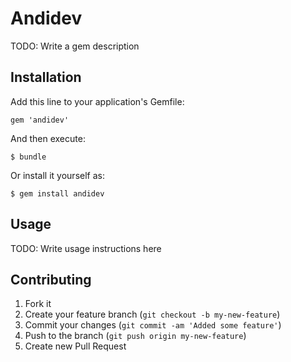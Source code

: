 # Andidev

TODO: Write a gem description

## Installation

Add this line to your application's Gemfile:

    gem 'andidev'

And then execute:

    $ bundle

Or install it yourself as:

    $ gem install andidev

## Usage

TODO: Write usage instructions here

## Contributing

1. Fork it
2. Create your feature branch (`git checkout -b my-new-feature`)
3. Commit your changes (`git commit -am 'Added some feature'`)
4. Push to the branch (`git push origin my-new-feature`)
5. Create new Pull Request
